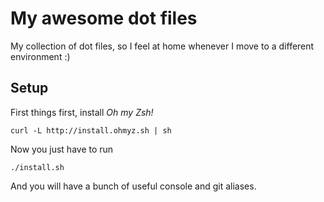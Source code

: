 # My awesome dot files
My collection of dot files, so I feel at home whenever I move to a different environment :)

## Setup

First things first, install *Oh my Zsh!*
```
curl -L http://install.ohmyz.sh | sh
```

Now you just have to run
```
./install.sh
```

And you will have a bunch of useful console and git aliases.
